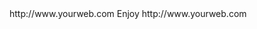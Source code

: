 <? xml version="1.0" ?>
<rss version="2.0">
<channel>
<title>*Freemedia News*</title>
<description></description>
<link>http://www.yourweb.com</link>
<item>
<title>****** Update Server back online soon ****** Please install your device buffer settings its under Wizplus Builds******</title>
<description> Enjoy </description>
<link>http://www.yourweb.com</link>
</channel>
</rss>
